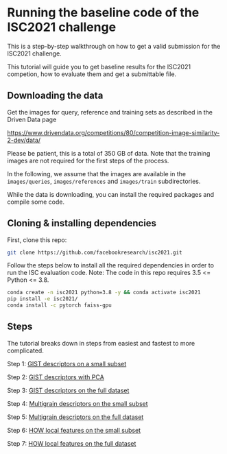 # Running the baseline code of the ISC2021 challenge

This is a step-by-step walkthrough on how to get a valid submission for the
ISC2021 challenge.

This tutorial will guide you to get baseline results for the ISC2021 competion,
how to evaluate them and get a submittable file.

## Downloading the data

Get the images for query, reference and training sets as described in the Driven Data page

https://www.drivendata.org/competitions/80/competition-image-similarity-2-dev/data/

Please be patient, this is a total of 350 GB of data.
Note that the training images are not required for the first steps of the process.

In the following, we assume that the images are available in the `images/queries`, `images/references` and `images/train` subdirectories.

While the data is downloading, you can install the required packages and compile some code.

## Cloning & installing dependencies

First, clone this repo:
```bash
git clone https://github.com/facebookresearch/isc2021.git
```

Follow the steps below to install all the required dependencies in order to run the ISC evaluation code. Note: The code in this repo requires 3.5 <= Python <= 3.8.

```bash
conda create -n isc2021 python=3.8 -y && conda activate isc2021
pip install -e isc2021/
conda install -c pytorch faiss-gpu
```

## Steps

The tutorial breaks down in steps from easiest and fastest to more complicated.

Step 1: [GIST descriptors on a small subset](1_gist_subset.md)

Step 2: [GIST descriptors with PCA](2_gist_subset_pca.md)

Step 3: [GIST descriptors on the full dataset](3_gist_full.md)

Step 4: [Multigrain descriptors on the small subset](4_multigrain_subset.md)

Step 5: [Multigrain descriptors on the full dataset](5_multigrain_full.md)

Step 6: [HOW local features on the small subset](6_how_subset.md)

Step 7: [HOW local features on the full dataset](7_how_full.md)
